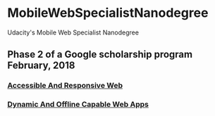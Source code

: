 # MobileWebSpecialistNanodegree
Udacity's Mobile Web Specialist Nanodegree 

## Phase 2 of a Google scholarship program February, 2018

### [Accessible And Responsive Web](https://github.com/TomerPacific/MobileWebSpecialistNanodegree/tree/master/Accessible%20And%20Responsive%20Web)
### [Dynamic And Offline Capable Web Apps](https://github.com/TomerPacific/MobileWebSpecialistNanodegree/tree/master/Dynamic%20And%20Offline%20Capable%20Web%20Apps)